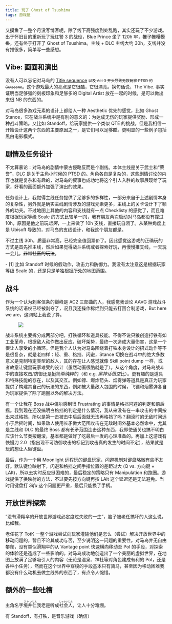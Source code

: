 ```yaml
---
title: 玩了 Ghost of Tsushima
tags: 游戏屋
---
```


又摸鱼了一整个月没写博客呢，除了线下高强度到处乱跑，其实还玩了不少游戏。出于怀旧目的重新玩了玩红警 3 的战役，Blue Prince 坐了 120h 牢，<del>推了推樱摸鱼</del>，还有终于打开了 Ghost of Tsushima。主线 + DLC 主线大约 30h，支线并没有推很多，简单写一些感想。

## Vibe: 画面和演出

没有人可以忘记对马岛的 [Title sequence](https://www.youtube.com/watch?v=z14No7a2ipw) <small><del>以及 Act 3 开头导致无数玩家 PTSD 的 Cutscene</del></small>。这个游戏最大的亮点是它很酷，它很漂亮。换句话说，The Vibe. 事实证明当足够强的刻板印象和足够多的 Digital Artist 放在一起的时候，是可以做出来很 NB 的东西的。

对马岛很多游戏元素的设计上都给人一种 Aesthetic 优先的感觉，比如 Ghost Stance，它在战斗系统中是有别的意义的：为达成无伤的玩家提供奖励、形成一种战斗策略。又比如 Standoff，给玩家提供一个类似 QTE 的挑战。但是我相信一开始设计这两个东西的主要原因之一，是它们可以足够酷。更明显的一些例子包括黑白电影模式。

## 剧情及任务设计

不太算暴论：对马岛的剧情中蒙古侵略反而是个副线。本体主线是关于武士和“荣誉”，DLC 是关于主角小时候的 PTSD 的。角色各自是复杂的，这些剧情讨论的内容也就是复杂和有趣的，对马岛的叙事也成功地将这个引人入胜的故事展现给了玩家，好看的画面额外加强了演出的效果。

任务设计上，我觉得主线任务提供了足够多的多样性，一部分来自于上述剧情本身的复杂性，另外就是确实主线剧情涉及的游戏元素更多，主线上的关卡设计下了额外的功夫。不过地图上其他的内容和支线就有一点 Checklisty 的感觉了，而且难度根据玩家等级 Scale 的方式比较单一<super>[1]</super>，我有朋友两次启动对马岛都没有撑过 10h，原因是他之前玩*远哭*，一上来做了 10h 支线，直接玩自闭了。从某种角度上是 Ubisoft 导致的，对马岛的支线设计，和我这个朋友都是。

不过主线 30h，质量非常高，已经完全值回票价了。因此感觉这游戏的正确玩的方式是首先推主线，然后如果觉得战斗系统或者探索好玩，再慢慢推支线，一天玩一会儿，<del>非常社畜的玩法</del>。

<div class="footnotes">
- [1] 比如 Standoff 时候的假动作，攻击力和防御力。我没有太注意这是根据玩家等级 Scale 的，还是只是单独根据所处的地图范围。
</div>

## 战斗

作为一个认为刺客信条的巅峰是 AC2 三部曲的人，我感觉我谈论 AAVG 游戏战斗系统的话语权已经被剥夺了，况且我还操作稀烂到只能去打回合制游戏，But here we are，这网站上我说了算。

<figure>
  <img src="https://layered-assets.thu.fail/got-chat.png" class="preview">
</figure>

战斗系统主要拆分成两部分吧，打铁循环和道具技能。不得不说只狼创造打铁有如工业革命，根据敌人动作做出反应，破坏架势，最终一次造成大量伤害，这是一个很让人享受的小循环。但是我个人认为对马岛围绕着打铁本身设计的招式动作等不是很复杂，就是老四样：轻、重、格挡、闪避，Stance 切换在战斗中的绝大多数意义是克制特定类型的敌人，其的存在让人感觉就像 Skill point dump 一样，或者故意让键鼠玩家难受的设计（虽然动画很酷就是了）。从这个角度，对马岛战斗中的直接攻击/防御还是挺简单纯粹的（和 e.g. *黑神话悟空*比）。更有趣的是道具和特殊技能的存在，以及其交互。例如镖、爆炸箭头、烟雾弹等道具是真正为玩家提供了构建其自己的玩法的东西，例如被大量敌人包围的时候，飞镖和烟雾弹各自为玩家提供了除了跑圈以外的解决方法。

有一个让我在 Boss 战中偶尔感到很 Frustrating 的事情是格挡闪避的判定和前后摇。我到现在还没搞明白格挡的判定是什么情况，我从来没有在一串攻击的中间按出来过格挡，所以是第一击被击中后后面就无法再格挡了吗？翻滚时的无敌时间远小于后摇时间，如果敌人使用长矛做大范围攻击在无敌时间外基本必然命中，尤其是主线和 DLC 的最终 Boss 都有长矛范围连击这种东西，我即使通关也搞不明白应该什么节奏按翻滚，基本都是做好了吃最后一发的心理准备的。再加上这游戏有快慢刀 2.0（指出现不可防御攻击的标记到攻击真的发生的时间不定），结果就是玩的想让人砸键盘。

最后，作为一个用 Moonlight 远程玩的键盘玩家，闪避机制对键盘略微有些不友好。默认键位映射下，闪避和格挡之间手指位置的差距过大 (Q vs. 方向键 + LAlt)，所以去实时反应挺困难的，最后稳定的策略只有 Manipulation 和跑圈。游戏提供了换映射的方法，不过要先按方向键再按 LAlt 这个延迟还是无法避免。当时用键盘打 *Sifu* 这个问题更严重，最后只能换了手柄。

## 开放世界探索

“没有滑翔伞的开放世界游戏必定度过失败的一生”，脑子被老任搞坏的人这么说，比如我。

老任花了 TotK 一整个游戏尝试向玩家灌输他们是怎么（尝试）解决开放世界中的移动问题的，暂且不论其成功与否，至少说明这一问题的重要性。对马岛并无自由攀爬，没有类似滑翔伞的从 Vantage point 快速横向移动至 PoI 的手段，对探索的体验还是造成了一些影响的。对马岛成功地创造出了一个美丽的虚拟世界，在地图上放满了足够吸引人的内容（无论是温泉、神社等对角色建成有利的 PoI，还是各种小任务），然而在这个世界中穿梭的手段基本只有骑马，甚至因为移动困难我都没有什么动机去做主线外的东西了，有点令人惋惜。

## 额外的一些吐槽

主角名字<ruby>境井<rt>さかい</rt></ruby><ruby>仁<rt>じん</rt></ruby>我老是听成<ruby>社会人<rt>しゃかいじん</rt></ruby>，让人十分难绷。

有 Standoff，有打铁，是音乐游戏（确信）
